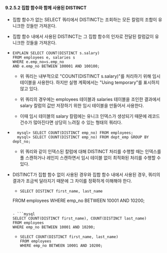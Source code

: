 #### 9.2.5.2 집합 함수와 함께 사용된 DISTINCT

- 집합 함수가 없는 SELECT 쿼리에서 DISTINCT는 조회하는 모든 칼럼의 조합이 유니크한 것들만 가져온다.

- 집합 함수 내에서 사용된 DISTINCT는 그 집합 함수의 인자로 전달된 칼럼값이 유니크한 것들을 가져온다.

- ```mysql
  EXPLAIN SELECT COUNT(DISTINCT s.salary)
  FROM employees e, salaries s
  WHERE e.emp_no=s.emp_no
  AND e.emp_no BETWEEN 100001 AND 100100;
  ```

  - 위 쿼리는 내부적으로 "COUNT(DISTINCT s.salary)"를 처리하기 위해 임시 테이블을 사용한다. 하지만 실행 계획에서는 "Using temporary"를 표시하지 않고 있다.

  - 위 쿼리의 경우에는 employees 테이블과 salaries 테이블을 조인한 결과에서 salary 칼럼의 값만 저장하기 위한 임시 테이블을 만들어서 사용한다.

  - 이때 임시 테이블의 salary 칼럼에는 유니크 인덱스가 생성되기 때문에 레코드 건수가 많아진다면 상당히 느려질 수 있는 형태의 쿼리다.

- ``` mysql 
    mysql> SELECT COUNT(DISTINCT emp_no) FROM employees;
    mysql> SELECT COUNT(DISTINCT emp_no) FROM dept_emp GROUP BY dept_no;
    ```

  - 위 쿼리와 같이 인덱스된 칼럼에 대해 DISTINCT 처리를 수행할 때는 인덱스를 풀 스캔하거나 레인지 스캔하면서 임시 테이블 없이 최적화된 처리를 수행할 수 있다.
  
- DISTINCT가 집합 함수 없이 사용된 경우와 집합 함수 내에서 사용된 경우, 쿼리의 결과가 조금씩 달라지기 때문에 그 차이를 정확하게 이해해야 한다.
    
    - ```mysql
      SELECT DISTINCT first_name, last_name
    FROM employees
    WHERE emp_no BETWEEN 10001 AND 10200;
    ```
  
  - ```mysql
    SELECT COUNT(DISTINCT first_name), COUNT(DISTINCT last_name)
    FROM employees
    WHERE emp_no BETWEEN 10001 AND 10200;
    ```
  
  - ```mysql
    SELECT COUNT(DISTINCT first_name, last_name)
    FROM employees
    WHERE emp_no BETWEEN 10001 AND 10200;
    ```
  
    